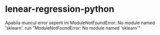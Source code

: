 # lenear-regression-python
Apabila muncul error seperti ini ModuleNotFoundError: No module named 'sklearn'.
run "ModuleNotFoundError: No module named 'sklearn'"

